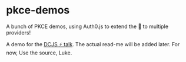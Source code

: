 # pkce-demos
A bunch of PKCE demos, using Auth0.js to extend the 🔐 to multiple providers!

A demo for the [DCJS ⚡️ talk](https://www.icloud.com/keynote/0-tMmWLPOSm7qc5Qam-Ei7BlQ#Hybrid_Apps_and_Oauth). 
The actual read-me will be added later. For now, Use the source, Luke.
